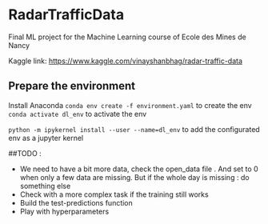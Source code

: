 # RadarTrafficData
Final ML project for the Machine Learning course of Ecole des Mines de Nancy

Kaggle link: https://www.kaggle.com/vinayshanbhag/radar-traffic-data

## Prepare the environment
Install Anaconda 
 `conda env create -f environment.yaml` to create the env
 `conda activate dl_env` to activate the env 
 
 `python -m ipykernel install --user --name=dl_env` to add the configurated env as a jupyter kernel
 
 
##TODO : 

- We need to have a bit more data, check the open_data file . And set to 0 when only a few data are missing.
But if the whole day is missing : do something else
- Check with a more complex task if the training still works
- Build the test-predictions function
- Play with hyperparameters